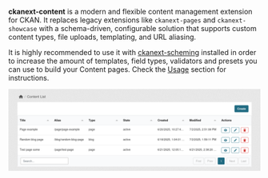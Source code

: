 **ckanext-content** is a modern and flexible content management extension for CKAN. It replaces legacy extensions like `ckanext-pages` and `ckanext-showcase` with a schema-driven, configurable solution that supports custom content types, file uploads, templating, and URL aliasing.

It is highly recommended to use it with [ckanext-scheming](https://github.com/ckan/ckanext-scheming) installed in order to increase the amount of templates, field types, validators and presets you can use to build your Content pages. Check the [Usage](https://datashades.github.io/ckanext-content/usage/#extending-the-number-field-options) section for instructions.

![Main Content Screen](assets/main.png)
